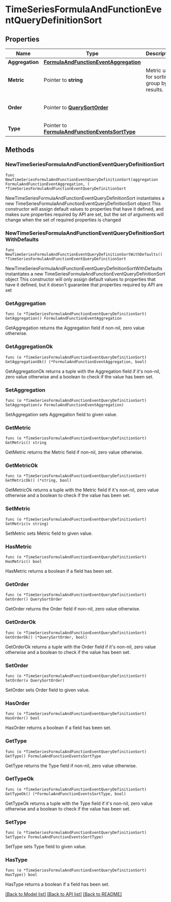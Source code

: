 # TimeSeriesFormulaAndFunctionEventQueryDefinitionSort

## Properties

Name | Type | Description | Notes
------------ | ------------- | ------------- | -------------
**Aggregation** | [**FormulaAndFunctionEventAggregation**](FormulaAndFunctionEventAggregation.md) |  | 
**Metric** | Pointer to **string** | Metric used for sorting group by results. | [optional] 
**Order** | Pointer to [**QuerySortOrder**](QuerySortOrder.md) |  | [optional] [default to "desc"]
**Type** | Pointer to [**FormulaAndFunctionEventsSortType**](FormulaAndFunctionEventsSortType.md) |  | [optional] 

## Methods

### NewTimeSeriesFormulaAndFunctionEventQueryDefinitionSort

`func NewTimeSeriesFormulaAndFunctionEventQueryDefinitionSort(aggregation FormulaAndFunctionEventAggregation, ) *TimeSeriesFormulaAndFunctionEventQueryDefinitionSort`

NewTimeSeriesFormulaAndFunctionEventQueryDefinitionSort instantiates a new TimeSeriesFormulaAndFunctionEventQueryDefinitionSort object
This constructor will assign default values to properties that have it defined,
and makes sure properties required by API are set, but the set of arguments
will change when the set of required properties is changed

### NewTimeSeriesFormulaAndFunctionEventQueryDefinitionSortWithDefaults

`func NewTimeSeriesFormulaAndFunctionEventQueryDefinitionSortWithDefaults() *TimeSeriesFormulaAndFunctionEventQueryDefinitionSort`

NewTimeSeriesFormulaAndFunctionEventQueryDefinitionSortWithDefaults instantiates a new TimeSeriesFormulaAndFunctionEventQueryDefinitionSort object
This constructor will only assign default values to properties that have it defined,
but it doesn't guarantee that properties required by API are set

### GetAggregation

`func (o *TimeSeriesFormulaAndFunctionEventQueryDefinitionSort) GetAggregation() FormulaAndFunctionEventAggregation`

GetAggregation returns the Aggregation field if non-nil, zero value otherwise.

### GetAggregationOk

`func (o *TimeSeriesFormulaAndFunctionEventQueryDefinitionSort) GetAggregationOk() (*FormulaAndFunctionEventAggregation, bool)`

GetAggregationOk returns a tuple with the Aggregation field if it's non-nil, zero value otherwise
and a boolean to check if the value has been set.

### SetAggregation

`func (o *TimeSeriesFormulaAndFunctionEventQueryDefinitionSort) SetAggregation(v FormulaAndFunctionEventAggregation)`

SetAggregation sets Aggregation field to given value.


### GetMetric

`func (o *TimeSeriesFormulaAndFunctionEventQueryDefinitionSort) GetMetric() string`

GetMetric returns the Metric field if non-nil, zero value otherwise.

### GetMetricOk

`func (o *TimeSeriesFormulaAndFunctionEventQueryDefinitionSort) GetMetricOk() (*string, bool)`

GetMetricOk returns a tuple with the Metric field if it's non-nil, zero value otherwise
and a boolean to check if the value has been set.

### SetMetric

`func (o *TimeSeriesFormulaAndFunctionEventQueryDefinitionSort) SetMetric(v string)`

SetMetric sets Metric field to given value.

### HasMetric

`func (o *TimeSeriesFormulaAndFunctionEventQueryDefinitionSort) HasMetric() bool`

HasMetric returns a boolean if a field has been set.

### GetOrder

`func (o *TimeSeriesFormulaAndFunctionEventQueryDefinitionSort) GetOrder() QuerySortOrder`

GetOrder returns the Order field if non-nil, zero value otherwise.

### GetOrderOk

`func (o *TimeSeriesFormulaAndFunctionEventQueryDefinitionSort) GetOrderOk() (*QuerySortOrder, bool)`

GetOrderOk returns a tuple with the Order field if it's non-nil, zero value otherwise
and a boolean to check if the value has been set.

### SetOrder

`func (o *TimeSeriesFormulaAndFunctionEventQueryDefinitionSort) SetOrder(v QuerySortOrder)`

SetOrder sets Order field to given value.

### HasOrder

`func (o *TimeSeriesFormulaAndFunctionEventQueryDefinitionSort) HasOrder() bool`

HasOrder returns a boolean if a field has been set.

### GetType

`func (o *TimeSeriesFormulaAndFunctionEventQueryDefinitionSort) GetType() FormulaAndFunctionEventsSortType`

GetType returns the Type field if non-nil, zero value otherwise.

### GetTypeOk

`func (o *TimeSeriesFormulaAndFunctionEventQueryDefinitionSort) GetTypeOk() (*FormulaAndFunctionEventsSortType, bool)`

GetTypeOk returns a tuple with the Type field if it's non-nil, zero value otherwise
and a boolean to check if the value has been set.

### SetType

`func (o *TimeSeriesFormulaAndFunctionEventQueryDefinitionSort) SetType(v FormulaAndFunctionEventsSortType)`

SetType sets Type field to given value.

### HasType

`func (o *TimeSeriesFormulaAndFunctionEventQueryDefinitionSort) HasType() bool`

HasType returns a boolean if a field has been set.


[[Back to Model list]](../README.md#documentation-for-models) [[Back to API list]](../README.md#documentation-for-api-endpoints) [[Back to README]](../README.md)


